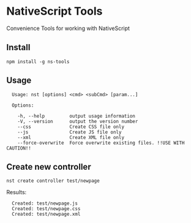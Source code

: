 # NativeScript Tools
Convenience Tools for working with NativeScript

## Install
`npm install -g ns-tools`

## Usage

````
  Usage: nst [options] <cmd> <subCmd> [param...]

  Options:

    -h, --help         output usage information
    -V, --version      output the version number
    --css              Create CSS file only
    --js               Create JS file only
    --xml              Create XML file only
    --force-overwrite  Force overwrite existing files. !!USE WITH CAUTION!!
````    

## Create new controller
`nst create controller test/newpage`

Results:

````
  Created: test/newpage.js
  Created: test/newpage.css
  Created: test/newpage.xml
````